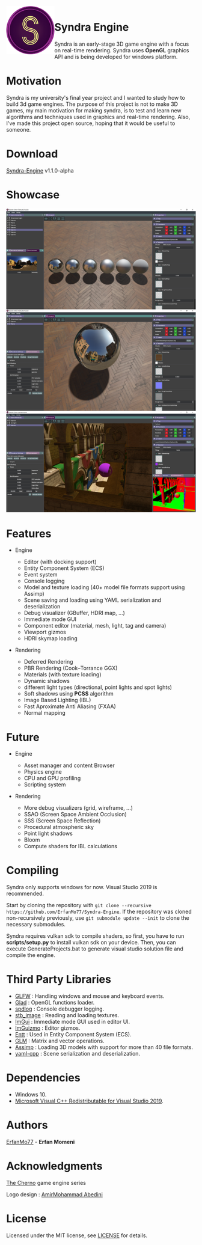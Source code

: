 <img align="left" width="128" src="https://github.com/ErfanMo77/Syndra/blob/master/Syndra-Editor/assets/Logo/GITLOGO.png"/>

# Syndra Engine

Syndra is an early-stage 3D game engine with a focus on real-time rendering. Syndra uses **OpenGL** graphics API and is being developed for windows platform.

# Motivation
Syndra is my university's final year project and I wanted to study how to build 3d game engines. The purpose of this project is not to make 3D games,
my main motivation for making syndra, is to test and learn new algorithms and techniques used in graphics and real-time rendering. Also, I've made this project open source, hoping that it would be useful to someone.

# Download
[Syndra-Engine](https://github.com/ErfanMo77/Syndra/releases/download/v1.1.0-alpha/Syndra-v1.1.0-alpha.zip) v1.1.0-alpha

# Showcase
<img align="center" src="https://raw.githubusercontent.com/ErfanMo77/Syndra/develop/Showcase/Screenshot1.png"/>
<img align="center" src="https://raw.githubusercontent.com/ErfanMo77/Syndra/master/Showcase/Screenshot2.png"/>
<img align="center" src="https://raw.githubusercontent.com/ErfanMo77/Syndra/master/Showcase/Screenshot3.png"/>


# Features
* Engine
  * Editor (with docking support)
  * Entity Component System (ECS)
  * Event system
  * Console logging
  * Model and texture loading (40+ model file formats support using Assimp)
  * Scene saving and loading using YAML serialization and deserialization
  * Debug visualizer (GBuffer, HDRI map, ...)
  * Immediate mode GUI
  * Component editor (material, mesh, light, tag and camera)
  * Viewport gizmos
  * HDRI skymap loading
  
* Rendering
  * Deferred Rendering
  * PBR Rendering (Cook–Torrance GGX)
  * Materials (with texture loading)
  * Dynamic shadows
  * different light types (directional, point lights and spot lights)
  * Soft shadows using **PCSS** algorithm
  * Image Based Lighting (IBL)
  * Fast Aproximate Anti Aliasing (FXAA)
  * Normal mapping

# Future
* Engine
  * Asset manager and content Browser
  * Physics engine
  * CPU and GPU profiling
  * Scripting system


* Rendering
  * More debug visualizers (grid, wireframe, ...)
  * SSAO (Screen Space Ambient Occlusion)
  * SSS (Screen Space Reflection)
  * Procedural atmospheric sky
  * Point light shadows
  * Bloom
  * Compute shaders for IBL calculations
  
# Compiling
Syndra only supports windows for now.
Visual Studio 2019 is recommended.

Start by cloning the repository with `git clone --recursive https://github.com/ErfanMo77/Syndra-Engine`.
If the repository was cloned non-recursively previously, use `git submodule update --init` to clone the necessary submodules.

Syndra requires vulkan sdk to compile shaders, so first, you have to run **scripts/setup.py** to install vulkan sdk on your device.
Then, you can execute GenerateProjects.bat to generate visual studio solution file and compile the engine.

# Third Party Libraries
- [GLFW](https://www.glfw.org) : Handling windows and mouse and keyboard events.
- [Glad](https://glad.dav1d.de) : OpenGL functions loader.
- [spdlog](https://github.com/gabime/spdlog) : Console debugger logging.
- [stb_image](https://github.com/nothings/stb) : Reading and loading textures.
- [ImGui](https://github.com/ocornut/imgui) : Immediate mode GUI used in editor UI.
- [ImGuizmo](https://github.com/CedricGuillemet/ImGuizmo) : Editor gizmos.
- [Entt](https://github.com/skypjack/entt) : Used in Entity Component System (ECS).
- [GLM](https://github.com/g-truc/glm) : Matrix and vector operations.
- [Assimp](https://github.com/assimp/assimp) : Loading 3D models with support for more than 40 file formats.
- [yaml-cpp](https://github.com/jbeder/yaml-cpp) : Scene serialization and deserialization.

# Dependencies
* Windows 10.
* [Microsoft Visual C++ Redistributable for Visual Studio 2019](https://aka.ms/vs/16/release/VC_redist.x64.exe).

# Authors
[ErfanMo77](https://github.com/ErfanMo77) - **Erfan Momeni** 

# Acknowledgments
[The Cherno](https://www.youtube.com/channel/UCQ-W1KE9EYfdxhL6S4twUNw) game engine series

Logo design : [AmirMohammad Abedini](https://gitlab.com/musashi1997)

# License
Licensed under the MIT license, see [LICENSE](https://github.com/ErfanMo77/Syndra/blob/master/LICENSE) for details.
